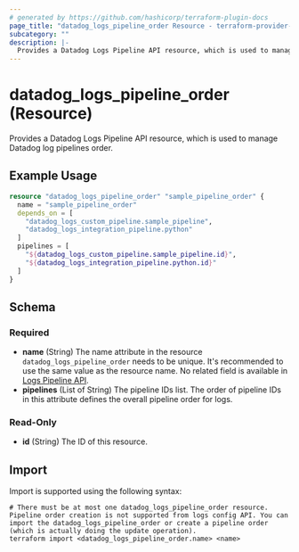 ```yaml
---
# generated by https://github.com/hashicorp/terraform-plugin-docs
page_title: "datadog_logs_pipeline_order Resource - terraform-provider-datadog"
subcategory: ""
description: |-
  Provides a Datadog Logs Pipeline API resource, which is used to manage Datadog log pipelines order.
---
```


# datadog_logs_pipeline_order (Resource)

Provides a Datadog Logs Pipeline API resource, which is used to manage Datadog log pipelines order.

## Example Usage

```terraform
resource "datadog_logs_pipeline_order" "sample_pipeline_order" {
  name = "sample_pipeline_order"
  depends_on = [
    "datadog_logs_custom_pipeline.sample_pipeline",
    "datadog_logs_integration_pipeline.python"
  ]
  pipelines = [
    "${datadog_logs_custom_pipeline.sample_pipeline.id}",
    "${datadog_logs_integration_pipeline.python.id}"
  ]
}
```

<!-- schema generated by tfplugindocs -->
## Schema

### Required

- **name** (String) The name attribute in the resource `datadog_logs_pipeline_order` needs to be unique. It's recommended to use the same value as the resource name. No related field is available in [Logs Pipeline API](https://docs.datadoghq.com/api/v1/logs-pipelines/#get-pipeline-order).
- **pipelines** (List of String) The pipeline IDs list. The order of pipeline IDs in this attribute defines the overall pipeline order for logs.

### Read-Only

- **id** (String) The ID of this resource.

## Import

Import is supported using the following syntax:

```shell
# There must be at most one datadog_logs_pipeline_order resource. Pipeline order creation is not supported from logs config API. You can import the datadog_logs_pipeline_order or create a pipeline order (which is actually doing the update operation).
terraform import <datadog_logs_pipeline_order.name> <name>
```
